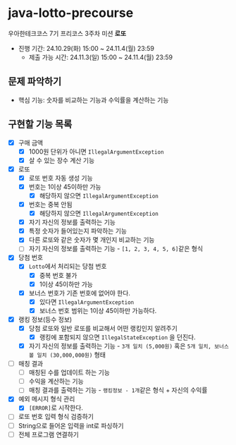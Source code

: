 # java-lotto-precourse
우아한테크코스 7기 프리코스 3주차 미션 **로또**
- 진행 기간: 24.10.29(화) 15:00 ~ 24.11.4(월) 23:59
  - 제출 가능 시간: 24.11.3(일) 15:00 ~ 24.11.4(월) 23:59

## 문제 파악하기
- 핵심 기능: 숫자를 비교하는 기능과 수익률을 계산하는 기능

## 구현할 기능 목록
- [x] 구매 금액
  - [x] 1000원 단위가 아니면 `IllegalArgumentException`
  - [x] 살 수 있는 장수 계산 기능
- [x] 로또
  - [x] 로또 번호 자동 생성 기능
  - [x] 번호는 1이상 45이하만 가능
    - [x] 해당하지 않으면 `IllegalArgumentException`
  - [x] 번호는 중복 안됨
    - [x] 해당하지 않으면 `IllegalArgumentException`
  - [x] 자기 자신의 정보를 출력하는 기능
  - [x] 특정 숫자가 들어있는지 파악하는 기능 
  - [x] 다른 로또와 같은 숫자가 몇 개인지 비교하는 기능
  - [ ] 자기 자신의 정보를 출력하는 기능 - `[1, 2, 3, 4, 5, 6]`같은 형식
- [x] 당첨 번호
  - [x] `Lotto`에서 처리되는 당첨 번호
    - [x] 중복 번호 불가
    - [x] 1이상 45이하만 가능
  - [x] 보너스 번호가 기존 번호에 없어야 한다.
    - [x] 있다면 `IllegalArgumentException`
    - [x] 보너스 번호 범위는 1이상 45이하만 가능하다.
- [x] 랭킹 정보(등수 정보)
  - [x] 당첨 로또와 일반 로또를 비교해서 어떤 랭킹인지 알려주기
    - [x] 랭킹에 포함되지 않으면 `IllegalStateException` 을 던진다.
  - [x] 자기 자신의 정보를 출력하는 기능 - `3개 일치 (5,000원)` 혹은 `5개 일치, 보너스 볼 일치 (30,000,000원)` 형태
- [ ] 매칭 결과
  - [ ] 매칭된 수를 업데이트 하는 기능
  - [ ] 수익을 계산하는 기능
  - [ ] 매칭 결과를 출력하는 기능 - `랭킹정보 - 1개`같은 형식 + 자신의 수익률
- [x] 예외 메시지 형식 관리
  - [x] `[ERROR]`로 시작한다.
- [ ] 로또 번호 입력 형식 검증하기
- [ ] String으로 들어온 입력을 int로 파싱하기
- [ ] 전체 프로그램 연결하기
